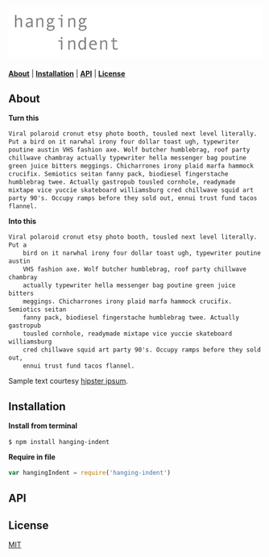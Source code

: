 ![hanging-indent](logo.png)
---

<b>[About](#about)</b> | 
<b>[Installation](#installation)</b> | 
<b>[API](#api)</b> | 
<b>[License](#license)</b>

## About

**Turn this**
```
Viral polaroid cronut etsy photo booth, tousled next level literally. Put a bird on it narwhal irony four dollar toast ugh, typewriter poutine austin VHS fashion axe. Wolf butcher humblebrag, roof party chillwave chambray actually typewriter hella messenger bag poutine green juice bitters meggings. Chicharrones irony plaid marfa hammock crucifix. Semiotics seitan fanny pack, biodiesel fingerstache humblebrag twee. Actually gastropub tousled cornhole, readymade mixtape vice yuccie skateboard williamsburg cred chillwave squid art party 90's. Occupy ramps before they sold out, ennui trust fund tacos flannel.
```

**Into this**
```
Viral polaroid cronut etsy photo booth, tousled next level literally. Put a
    bird on it narwhal irony four dollar toast ugh, typewriter poutine austin
    VHS fashion axe. Wolf butcher humblebrag, roof party chillwave chambray
    actually typewriter hella messenger bag poutine green juice bitters
    meggings. Chicharrones irony plaid marfa hammock crucifix. Semiotics seitan
    fanny pack, biodiesel fingerstache humblebrag twee. Actually gastropub
    tousled cornhole, readymade mixtape vice yuccie skateboard williamsburg
    cred chillwave squid art party 90's. Occupy ramps before they sold out,
    ennui trust fund tacos flannel.
```

Sample text courtesy [hipster ipsum](http://hipsum.co/).

## Installation

**Install from terminal**

`$ npm install hanging-indent`

**Require in file**

```javascript
var hangingIndent = require('hanging-indent')
```

## API

## License

[MIT](license)
